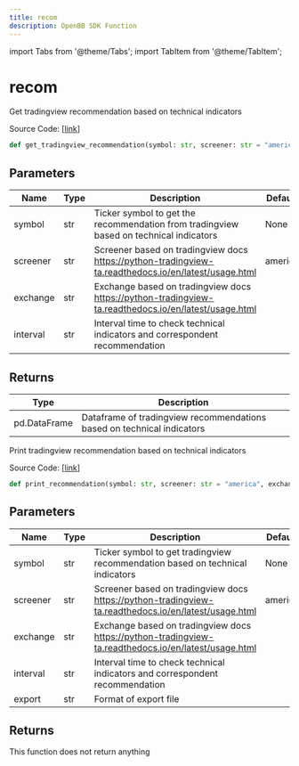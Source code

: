 ```yaml
---
title: recom
description: OpenBB SDK Function
---
```


import Tabs from '@theme/Tabs';
import TabItem from '@theme/TabItem';

# recom

<Tabs>
<TabItem value="model" label="Model" default>

Get tradingview recommendation based on technical indicators

Source Code: [[link](https://github.com/OpenBB-finance/OpenBBTerminal/tree/main/openbb_terminal/stocks/technical_analysis/tradingview_model.py#L56)]

```python
def get_tradingview_recommendation(symbol: str, screener: str = "america", exchange: str = "", interval: str = "") -> pd.DataFrame
```
## Parameters

| Name | Type | Description | Default | Optional |
| ---- | ---- | ----------- | ------- | -------- |
| symbol | str | Ticker symbol to get the recommendation from tradingview based on technical indicators | None | False |
| screener | str | Screener based on tradingview docs https://python-tradingview-ta.readthedocs.io/en/latest/usage.html | america | True |
| exchange | str | Exchange based on tradingview docs https://python-tradingview-ta.readthedocs.io/en/latest/usage.html |  | True |
| interval | str | Interval time to check technical indicators and correspondent recommendation |  | True |

## Returns

| Type | Description |
| ---- | ----------- |
| pd.DataFrame | Dataframe of tradingview recommendations based on technical indicators |



</TabItem>
<TabItem value="view" label="View">

Print tradingview recommendation based on technical indicators

Source Code: [[link](https://github.com/OpenBB-finance/OpenBBTerminal/tree/main/openbb_terminal/stocks/technical_analysis/tradingview_view.py#L17)]

```python
def print_recommendation(symbol: str, screener: str = "america", exchange: str = "", interval: str = "", export: str = "") -> None
```
## Parameters

| Name | Type | Description | Default | Optional |
| ---- | ---- | ----------- | ------- | -------- |
| symbol | str | Ticker symbol to get tradingview recommendation based on technical indicators | None | False |
| screener | str | Screener based on tradingview docs https://python-tradingview-ta.readthedocs.io/en/latest/usage.html | america | True |
| exchange | str | Exchange based on tradingview docs https://python-tradingview-ta.readthedocs.io/en/latest/usage.html |  | True |
| interval | str | Interval time to check technical indicators and correspondent recommendation |  | True |
| export | str | Format of export file |  | True |

## Returns

This function does not return anything



</TabItem>
</Tabs>